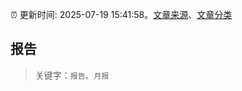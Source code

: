 :alarm_clock: 更新时间: 2025-07-19 15:41:58。[文章来源](/README.md)、[文章分类](/TAGS.md)

## 报告


> 关键字：`报告`、`月报`



